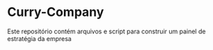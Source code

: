 # Curry-Company
Este repositório contém arquivos e script para construir um painel de estratégia da empresa
